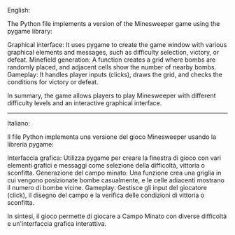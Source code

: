 English:

The Python file implements a version of the Minesweeper game using the pygame library:

Graphical interface: It uses pygame to create the game window with various graphical elements and messages, such as difficulty selection, victory, or defeat.
Minefield generation: A function creates a grid where bombs are randomly placed, and adjacent cells show the number of nearby bombs.
Gameplay: It handles player inputs (clicks), draws the grid, and checks the conditions for victory or defeat.

In summary, the game allows players to play Minesweeper with different difficulty levels and an interactive graphical interface.

---------------------------------------------------------------------------------------------------------------------------------

Italiano:

Il file Python implementa una versione del gioco Minesweeper usando la libreria pygame:

Interfaccia grafica: Utilizza pygame per creare la finestra di gioco con vari elementi grafici e messaggi come selezione della difficoltà, vittoria o sconfitta.
Generazione del campo minato: Una funzione crea una griglia in cui vengono posizionate bombe casualmente, e le celle adiacenti mostrano il numero di bombe vicine.
Gameplay: Gestisce gli input del giocatore (click), il disegno del campo e la verifica delle condizioni di vittoria o sconfitta.

In sintesi, il gioco permette di giocare a Campo Minato con diverse difficoltà e un'interfaccia grafica interattiva.
